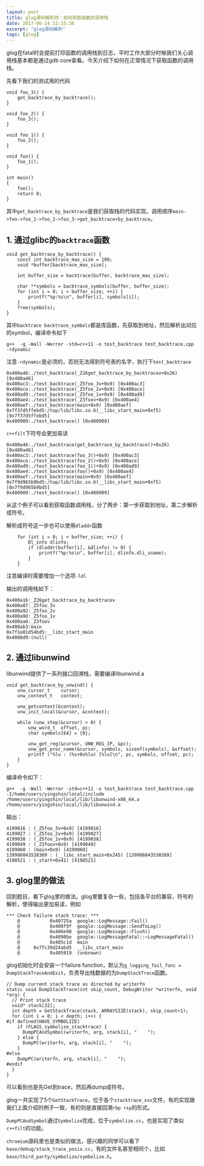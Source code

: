```yaml
---
layout: post
title: glog源码解析四：如何获取函数的调用栈
date: 2017-06-24 12:15:36
excerpt: "glog源码解析"
tags: [glog]
---
```


glog在fatal时会提前打印函数的调用栈到日志，平时工作大部分时候我们关心调用栈基本都是通过gdb core查看。今天介绍下如何在正常情况下获取函数的调用栈。

<!--more-->

先看下我们的测试用的代码

```
void foo_3() {
    get_backtrace_by_backtrace();
}

void foo_2() {
    foo_3();
}

void foo_1() {
    foo_2();
}

void foo() {
    foo_1();
}

int main()
{
    foo();
    return 0;
}
```

其中`get_backtrace_by_backtrace`是我们获取栈的代码实现。调用顺序`main->foo->foo_1->foo_2->foo_3->get_backtrace+by_backtrace`。

## 1. 通过glibc的`backtrace`函数

```
void get_backtrace_by_backtrace() {
    const int backtrace_max_size = 100;
    void *buffer[backtrace_max_size];

    int buffer_size = backtrace(buffer, backtrace_max_size);

    char **symbols = backtrace_symbols(buffer, buffer_size);
    for (int i = 0; i < buffer_size; ++i) {
        printf("%p:%s\n", buffer[i], symbols[i]);
    }
    free(symbols);
}
```

其中`backtrace backtrace_symbols`都是库函数，先获取到地址，然后解析出对应的symbol，编译命令如下

```
g++  -g -Wall -Werror -std=c++11 -o test_backtrace test_backtrace.cpp -rdynamic
```

注意`-rdynamic`是必须的，否则无法得到符号表的名字，执行下`test_backtrace`

```
0x400a46:./test_backtrace(_Z26get_backtrace_by_backtracev+0x26) [0x400a46]
0x400ac3:./test_backtrace(_Z5foo_3v+0x9) [0x400ac3]
0x400ace:./test_backtrace(_Z5foo_2v+0x9) [0x400ace]
0x400ad9:./test_backtrace(_Z5foo_1v+0x9) [0x400ad9]
0x400ae4:./test_backtrace(_Z3foov+0x9) [0x400ae4]
0x400aef:./test_backtrace(main+0x9) [0x400aef]
0x7f37d5ffebd5:/top/lib/libc.so.6(__libc_start_main+0xf5) [0x7f37d5ffebd5]
0x400909:./test_backtrace() [0x400909]
```

`c++filt`下符号会更加易读

```
0x400a46:./test_backtrace(get_backtrace_by_backtrace()+0x26) [0x400a46]
0x400ac3:./test_backtrace(foo_3()+0x9) [0x400ac3]
0x400ace:./test_backtrace(foo_2()+0x9) [0x400ace]
0x400ad9:./test_backtrace(foo_1()+0x9) [0x400ad9]
0x400ae4:./test_backtrace(foo()+0x9) [0x400ae4]
0x400aef:./test_backtrace(main+0x9) [0x400aef]
0x7f9d965b9bd5:/top/lib/libc.so.6(__libc_start_main+0xf5) [0x7f9d965b9bd5]
0x400909:./test_backtrace() [0x400909]
```

从这个例子可以看到获取函数调用栈，分了两步：第一步获取到地址，第二步解析成符号。

解析成符号这一步也可以使用`dladdr`函数

```
    for (int i = 0; i < buffer_size; ++i) {
        Dl_info dlinfo;
        if (dladdr(buffer[i], &dlinfo) != 0) {
            printf("%p:%s\n", buffer[i], dlinfo.dli_sname);
        }
    }
```

注意编译时需要增加一个选项`-ldl`

输出的调用栈如下：

```
0x400a16:_Z26get_backtrace_by_backtracev
0x400a87:_Z5foo_3v
0x400a92:_Z5foo_2v
0x400a9d:_Z5foo_1v
0x400aa8:_Z3foov
0x400ab3:main
0x7f1e01d54bd5:__libc_start_main
0x4008d9:(null)
```

## 2. 通过libunwind

libunwind提供了一系列接口回溯栈，需要编译libunwind.a

```
void get_backtrace_by_unwind() {
    unw_cursor_t    cursor;
    unw_context_t   context;

    unw_getcontext(&context);
    unw_init_local(&cursor, &context);

    while (unw_step(&cursor) > 0) {
        unw_word_t  offset, pc;
        char symbols[64] = {0};

        unw_get_reg(&cursor, UNW_REG_IP, &pc);
        unw_get_proc_name(&cursor, symbols, sizeof(symbols), &offset);
        printf ("%lu : (%s+0x%lu) [%lu]\n", pc, symbols, offset, pc);
    }
}
```

编译命令如下：

```
g++  -g -Wall -Werror -std=c++11 -o test_backtrace test_backtrace.cpp -I/home/users/yingshin/local/include /home/users/yingshin/local/lib/libunwind-x86_64.a /home/users/yingshin/local/lib/libunwind.a
```

输出：

```
4199016 : (_Z5foo_3v+0x9) [4199016]
4199027 : (_Z5foo_2v+0x9) [4199027]
4199038 : (_Z5foo_1v+0x9) [4199038]
4199049 : (_Z3foov+0x9) [4199049]
4199060 : (main+0x9) [4199060]
139986043538389 : (__libc_start_main+0x245) [139986043538389]
4198521 : (_start+0x41) [4198521]
```

## 3. glog里的做法

回到题目，看下glog里的做法。glog里要复杂一些，包括各平台的兼容，符号的解析，使得输出更加易读，例如

```
*** Check failure stack trace: ***
    @           0x40725a  google::LogMessage::Fail()
    @           0x408f9f  google::LogMessage::SendToLog()
    @           0x406e98  google::LogMessage::Flush()
    @           0x4098be  google::LogMessageFatal::~LogMessageFatal()
    @           0x405c1d  main
    @     0x7fc39d24abd5  __libc_start_main
    @           0x405919  (unknown)
```

glog初始化时会安装一个failure function，默认为`g_logging_fail_func = DumpStackTraceAndExit`，负责导出栈数据的为`DumpStackTrace`函数。

```
// Dump current stack trace as directed by writerfn
static void DumpStackTrace(int skip_count, DebugWriter *writerfn, void *arg) {
  // Print stack trace
  void* stack[32];
  int depth = GetStackTrace(stack, ARRAYSIZE(stack), skip_count+1);
  for (int i = 0; i < depth; i++) {
#if defined(HAVE_SYMBOLIZE)
    if (FLAGS_symbolize_stacktrace) {
      DumpPCAndSymbol(writerfn, arg, stack[i], "    ");
    } else {
      DumpPC(writerfn, arg, stack[i], "    ");
    }
#else
    DumpPC(writerfn, arg, stack[i], "    ");
#endif
  }
}
```

可以看到也是先Get到trace，然后再dump成符号。

glog一共实现了5个`GetStackTrace`，位于各个`stacktrace_xxx`文件，有的实现跟我们上面介绍的例子一致，有的则是直接回溯`rbp rsp`的形式。

`DumpPCAndSymbol`通过`Symbolize`完成，位于`symbolize.cc`，也是实现了类似`c++filt`的功能。

`chromium`源码里也是类似的做法，感兴趣的同学可以看下`base/debug/stack_trace_posix.cc`，有的文件名甚至相同个，比如`base/third_party/symbolize/symbolize.h`。


